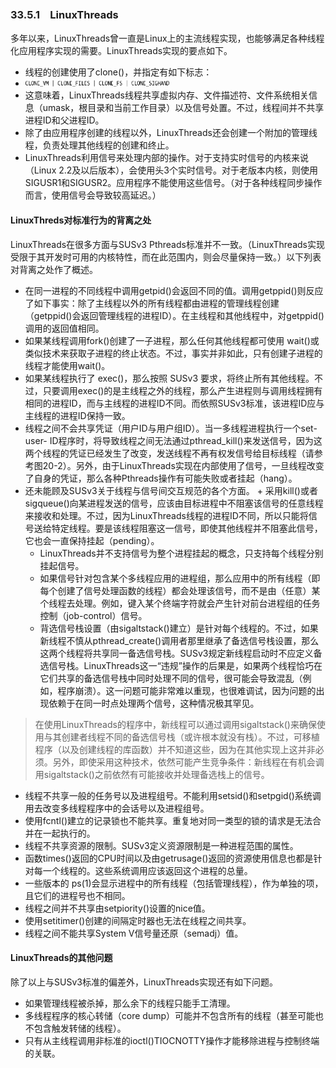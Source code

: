 ### 33.5.1　LinuxThreads

多年以来，LinuxThreads曾一直是Linux上的主流线程实现，也能够满足各种线程化应用程序实现的需要。LinuxThreads实现的要点如下。

+ 线程的创建使用了clone()，并指定有如下标志：
+ <img class="my_markdown" src="../images/861.png" style="width: 48%" width="48%"/>
+ 这意味着，LinuxThreads线程共享虚拟内存、文件描述符、文件系统相关信息（umask，根目录和当前工作目录）以及信号处置。不过，线程间并不共享进程ID和父进程ID。
+ 除了由应用程序创建的线程以外，LinuxThreads还会创建一个附加的管理线程，负责处理其他线程的创建和终止。
+ LinuxThreads利用信号来处理内部的操作。对于支持实时信号的内核来说（Linux 2.2及以后版本），会使用头3个实时信号。对于老版本内核，则使用SIGUSR1和SIGUSR2。应用程序不能使用这些信号。（对于各种线程同步操作而言，使用信号会导致较高延迟。）

#### LinuxThreds对标准行为的背离之处

LinuxThreads在很多方面与SUSv3 Pthreads标准并不一致。（LinuxThreads实现受限于其开发时可用的内核特性，而在此范围内，则会尽量保持一致。）以下列表对背离之处作了概述。

+ 在同一进程的不同线程中调用getpid()会返回不同的值。调用getppid()则反应了如下事实：除了主线程以外的所有线程都由进程的管理线程创建（getppid()会返回管理线程的进程ID）。在主线程和其他线程中，对getppid()调用的返回值相同。
+ 如果某线程调用fork()创建了一子进程，那么任何其他线程都可使用 wait()或类似技术来获取子进程的终止状态。不过，事实并非如此，只有创建子进程的线程才能使用wait()。
+ 如果某线程执行了 exec()，那么按照 SUSv3 要求，将终止所有其他线程。不过，只要调用exec()的是主线程之外的线程，那么产生进程则与调用线程拥有相同的进程ID，而与主线程的进程ID不同。而依照SUSv3标准，该进程ID应与主线程的进程ID保持一致。
+ 线程之间不会共享凭证（用户ID与用户组ID）。当一多线程进程执行一个set- user- ID程序时，将导致线程之间无法通过pthread_kill()来发送信号，因为这两个线程的凭证已经发生了改变，发送线程不再有权发信号给目标线程（请参考图20-2）。另外，由于LinuxThreads实现在内部使用了信号，一旦线程改变了自身的凭证，那么各种Pthreads操作有可能失败或者挂起（hang）。
+ 还未能顾及SUSv3关于线程与信号间交互规范的各个方面。
      + 采用kill()或者sigqueue()向某进程发送的信号，应该由目标进程中不阻塞该信号的任意线程来接收和处理。不过，因为LinuxThreads线程的进程ID不同，所以只能将信号送给特定线程。要是该线程阻塞这一信号，即使其他线程并不阻塞此信号，它也会一直保持挂起（pending）。
    + LinuxThreads并不支持信号为整个进程挂起的概念，只支持每个线程分别挂起信号。
    + 如果信号针对包含某个多线程应用的进程组，那么应用中的所有线程（即每个创建了信号处理函数的线程）都会处理该信号，而不是由（任意）某个线程去处理。例如，键入某个终端字符就会产生针对前台进程组的任务控制（job-control）信号。
    + 背选信号栈设置（由sigaltstack()建立）是针对每个线程的。不过，如果新线程不慎从pthread_create()调用者那里继承了备选信号栈设置，那么这两个线程将共享同一备选信号栈。SUSv3规定新线程启动时不应定义备选信号栈。LinuxThreads这一“违规”操作的后果是，如果两个线程恰巧在它们共享的备选信号栈中同时处理不同的信号，很可能会导致混乱（例如，程序崩溃）。这一问题可能非常难以重现，也很难调试，因为问题的出现依赖于在同一时点处理两个信号，这种情况极其罕见。

> 在使用LinuxThreads的程序中，新线程可以通过调用sigaltstack()来确保使用与其创建者线程不同的备选信号栈（或许根本就没有栈）。不过，可移植程序（以及创建线程的库函数）并不知道这些，因为在其他实现上这并非必须。另外，即使采用这种技术，依然可能产生竞争条件：新线程在有机会调用sigaltstack()之前依然有可能接收并处理备选栈上的信号。

+ 线程不共享一般的任务号以及进程组号。不能利用setsid()和setpgid()系统调用去改变多线程程序中的会话号以及进程组号。
+ 使用fcntl()建立的记录锁也不能共享。重复地对同一类型的锁的请求是无法合并在一起执行的。
+ 线程不共享资源的限制。SUSv3定义资源限制是一种进程范围的属性。
+ 函数times()返回的CPU时间以及由getrusage()返回的资源使用信息也都是针对每一个线程的。这些系统调用应该返回这个进程的总量。
+ 一些版本的 ps(1)会显示进程中的所有线程（包括管理线程），作为单独的项，且它们的进程号也不相同。
+ 线程之间并不共享由setpiority()设置的nice值。
+ 使用setitimer()创建的间隔定时器也无法在线程之间共享。
+ 线程之间不能共享System V信号量还原（semadj）值。

#### LinuxThreads的其他问题

除了以上与SUSv3标准的偏差外，LinuxThreads实现还有如下问题。

+ 如果管理线程被杀掉，那么余下的线程只能手工清理。
+ 多线程程序的核心转储（core dump）可能并不包含所有的线程（甚至可能也不包含触发转储的线程）。
+ 只有从主线程调用非标准的ioctl()TIOCNOTTY操作才能移除进程与控制终端的关联。

